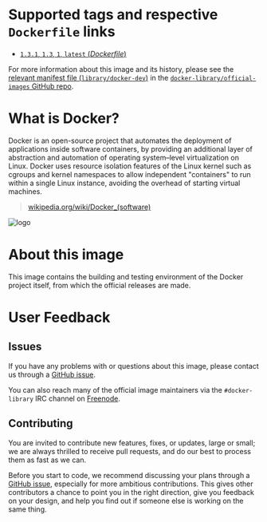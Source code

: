 # Supported tags and respective `Dockerfile` links

- [`1.3.1`, `1.3`, `1`, `latest` (*Dockerfile*)](https://github.com/docker/docker/blob/v1.3.1/Dockerfile)

For more information about this image and its history, please see the [relevant
manifest file
(`library/docker-dev`)](https://github.com/docker-library/official-images/blob/master/library/docker-dev)
in the [`docker-library/official-images` GitHub
repo](https://github.com/docker-library/official-images).

# What is Docker?

Docker is an open-source project that automates the deployment of applications
inside software containers, by providing an additional layer of abstraction and
automation of operating system–level virtualization on Linux. Docker uses
resource isolation features of the Linux kernel such as cgroups and kernel
namespaces to allow independent "containers" to run within a single Linux
instance, avoiding the overhead of starting virtual machines.

> [wikipedia.org/wiki/Docker_(software)](https://en.wikipedia.org/wiki/Docker_(software))

![logo](https://raw.githubusercontent.com/docker-library/docs/master/docker-dev/logo.png)

# About this image

This image contains the building and testing environment of the Docker project
itself, from which the official releases are made.

# User Feedback

## Issues

If you have any problems with or questions about this image, please contact us
 through a [GitHub issue](https://github.com/docker/docker/issues).

You can also reach many of the official image maintainers via the
`#docker-library` IRC channel on [Freenode](https://freenode.net).

## Contributing

You are invited to contribute new features, fixes, or updates, large or small;
we are always thrilled to receive pull requests, and do our best to process them
as fast as we can.

Before you start to code, we recommend discussing your plans 
through a [GitHub issue](https://github.com/docker/docker/issues), especially for more ambitious
contributions. This gives other contributors a chance to point you in the right
direction, give you feedback on your design, and help you find out if someone
else is working on the same thing.
